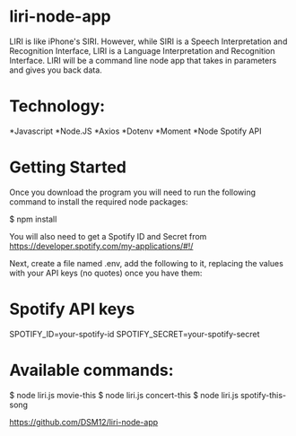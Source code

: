 # liri-node-app

LIRI is like iPhone's SIRI. However, while SIRI is a Speech Interpretation and Recognition Interface, LIRI is a Language Interpretation and Recognition Interface. LIRI will be a command line node app that takes in parameters and gives you back data.

# Technology:

*Javascript
*Node.JS
*Axios
*Dotenv
*Moment
*Node Spotify API

# Getting Started
Once you download the program you will need to run the following command to install the required node packages:

$ npm install

You will also need to get a Spotify ID and Secret from https://developer.spotify.com/my-applications/#!/

Next, create a file named .env, add the following to it, replacing the values with your API keys (no quotes) once you have them:

# Spotify API keys

SPOTIFY_ID=your-spotify-id
SPOTIFY_SECRET=your-spotify-secret

# Available commands: 
$ node liri.js movie-this 
$ node liri.js concert-this
$ node liri.js spotify-this-song

https://github.com/DSM12/liri-node-app